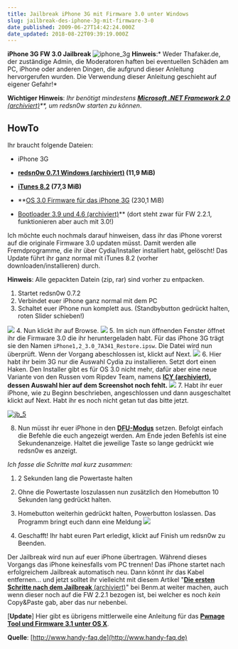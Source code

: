```yaml
---
title: Jailbreak iPhone 3G mit Firmware 3.0 unter Windows
slug: jailbreak-des-iphone-3g-mit-firmware-3-0
date_published: 2009-06-27T14:42:24.000Z
date_updated: 2018-08-22T09:39:19.000Z
---
```


**iPhone 3G FW 3.0 Jailbreak**
![iphone_3g](//picdump.thafaker.de/2009/06/iphone_3g.jpg)
**Hinweis**:* Weder Thafaker.de, der zuständige Admin, die Moderatoren haften bei eventuellen Schäden am PC, iPhone oder anderen Dingen, die aufgrund dieser Anleitung hervorgerufen wurden. Die Verwendung dieser Anleitung geschieht auf eigener Gefahr!*

**Wichtiger Hinweis**: *Ihr benötigt mindestens [**Microsoft .NET Framework 2.0** (archiviert)](http://web.archive.org/web/20060719041159/http://www.microsoft.com:80/downloads/details.aspx?displaylang=en)**, um redsn0w starten zu können*.

## HowTo

Ihr braucht folgende Dateien:

- iPhone 3G

- **[redsn0w 0.7.1 Windows (archiviert)](http://web.archive.org/web/20090625025048/http://uploaded.to:80/file/czintn) (11,9 MiB)**
- **[iTunes 8.2](http://www.apple.com/de/itunes/download/) (77,3 MiB)**
- **[OS 3.0 Firmware für das iPhone 3G](http://www.felixbruns.de/iPod/firmware/) (230,1 MiB)
- [Bootloader 3.9 und 4.6 (archiviert)](http://web.archive.org/web/20090212182201/http://handy-faq.de:80/forum/iphone_unlock_download-176/bootloader_dateien_fuer_fw_2_2_1_download_2620.html)** (dort steht zwar für FW 2.2.1, funktionieren aber auch mit 3.0!)

Ich möchte euch nochmals darauf hinweisen, dass ihr das iPhone vorerst auf die originale Firmware 3.0 updaten müsst. Damit werden alle Fremdprogramme, die ihr über Cydia/Installer installiert habt, gelöscht! Das Update führt ihr ganz normal mit iTunes 8.2 (vorher downloaden/installieren) durch.

**Hinweis**: Alle gepackten Datein (zip, rar) sind vorher zu entpacken.

1. Startet redsn0w 0.7.2
2. Verbindet euer iPhone ganz normal mit dem PC
3. Schaltet euer iPhone nun komplett aus. (Standbybutton gedrückt halten, roten Slider schieben!)

![](//picdump.thafaker.de/2009/06/jb_1.jpg)
4. Nun klickt ihr auf Browse.
![](//picdump.thafaker.de/2009/06/jb_2.jpg)
5. Im sich nun öffnenden Fenster öffnet ihr die Firmware 3.0 die ihr heruntergeladen habt. Für das iPhone 3G trägt sie den Namen `iPhone1,2_3.0_7A341_Restore.ipsw`. Die Datei wird nun überprüft. Wenn der Vorgang abeschlossen ist, klickt auf Next.
![](//picdump.thafaker.de/2009/06/jb_3.jpg)
6. Hier habt ihr beim 3G nur die Auswahl Cydia zu installieren. Setzt dort einen Haken. Den Installer gibt es für OS 3.0 nicht mehr, dafür aber eine neue Variante von den Russen vom Ripdev Team, namens **[ICY (archiviert)](http://web.archive.org/web/20090528075837/http://www.iphone-notes.de:80/2009/05/23/icy-14-update/), dessen Auswahl hier auf dem Screenshot noch fehlt.**
![](//picdump.thafaker.de/2009/06/jb_4.jpg)
7. Habt ihr euer iPhone, wie zu Beginn beschrieben, angeschlossen und dann ausgeschaltet klickt auf Next. Habt ihr es noch nicht getan tut das bitte jetzt.

[![jb_5](//picdump.thafaker.de/2009/06/jb_5.jpg)](http://picdump.thafaker.de/2009/06/jb_5.jpg)

8. Nun müsst ihr euer iPhone in den [**DFU-Modus**](__GHOST_URL__/30/wie-komme-ich-in-den-dfu-mode-iphone-ipod-touch) setzen. Befolgt einfach die Befehle die euch angezeigt werden. Am Ende jeden Befehls ist eine Sekundenanzeige. Haltet die jeweilige Taste so lange gedrückt wie redsn0w es anzeigt.

*Ich fasse die Schritte mal kurz zusammen:*

1. 2 Sekunden lang die Powertaste halten
2. Ohne die Powertaste loszulassen nun zusätzlich den Homebutton 10 Sekunden lang gedrückt halten.
3. Homebutton weiterhin gedrückt halten, Powerbutton loslassen. Das Programm bringt euch dann eine Meldung
![](//picdump.thafaker.de/2009/06/jb_6.jpg)

9. Geschafft! Ihr habt euren Part erledigt, klickt auf Finish um redsn0w zu Beenden.

Der Jailbreak wird nun auf euer iPhone übertragen. Während dieses Vorgangs das iPhone keinesfalls vom PC trennen! Das iPhone startet nach erfolgreichem Jailbreak automatisch neu. Dann könnt ihr das Kabel entfernen... und jetzt solltet ihr vielleicht mit diesem Artikel "[**Die ersten Schritte nach dem Jailbreak** (archiviert)](http://web.archive.org/web/20090708053436/http://www.benm.at:80/2009/02/05/nach-dem-jailbreak-die-ersten-schritte/)" bei Benm.at weiter machen, auch wenn dieser noch auf die FW 2.2.1 bezogen ist, bei welcher es noch *kein* Copy&Paste gab, aber das nur nebenbei.

[**Update**] Hier gibt es übrigens mittlerweile eine Anleitung für das [**Pwnage Tool und Firmware 3.1 unter OS X**](__GHOST_URL__/17/ausfuhrliche-anleitung-howto-pwnage-3-1-os-x).

**Quelle**: [http://www.handy-faq.de](http://www.handy-faq.de)
